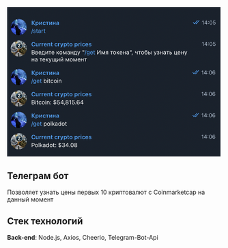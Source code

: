 <img src="pictures/bot.png" alt="" width="500"/>

## Телеграм бот

Позволяет узнать цены первых 10 криптовалют с Coinmarketcap на данный момент

## Стек технологий 

**Back-end**: Node.js, Axios, Cheerio, Telegram-Bot-Api
